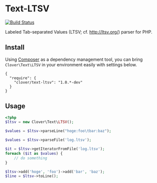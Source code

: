 # Text-LTSV

[![Build Status](https://travis-ci.org/hiroy/clover-text-ltsv.png?branch=master)](https://travis-ci.org/hiroy/clover-text-ltsv)

Labeled Tab-separated Values (LTSV; cf. http://ltsv.org/) parser for PHP.

## Install

Using [Composer](http://getcomposer.org/) as a dependency management tool, you can bring `Clover\Text\LTSV` in your environment easily with settings below.

```
{
  "require": {
    "clover/text-ltsv": "1.0.*-dev"
  }
}
```

## Usage

```php
<?php
$ltsv = new Clover\Text\LTSV();

$values = $ltsv->parseLine("hoge:foo\tbar:baz");

$values = $ltsv->parseFile('log.ltsv');

$it = $ltsv->getIteratorFromFile('log.ltsv');
foreach ($it as $values) {
    // do something
}

$ltsv->add('hoge', 'foo')->add('bar', 'baz');
$line = $ltsv->toLine();
```
